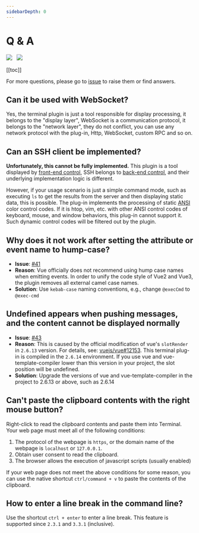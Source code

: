 ```yaml
---
sidebarDepth: 0
---
```


# Q & A
<img src="https://shields.io/github/package-json/v/tzfun/vue-web-terminal/vue2" style="margin-right: 8px;">
<img src="https://shields.io/github/package-json/v/tzfun/vue-web-terminal/vue3" style="margin-right: 8px;">

[[toc]]

For more questions, please go to [issue][Github issues] to raise them or find answers.

## Can it be used with WebSocket?

Yes, the terminal plugin is just a tool responsible for display processing, it belongs to the "display layer", 
WebSocket is a communication protocol, it belongs to the "network layer", they do not conflict, you can use any 
network protocol with the plug-in, Http, WebSocket, custom RPC and so on.

## Can an SSH client be implemented?

**Unfortunately, this cannot be fully implemented.** This plugin is a tool displayed 
by [front-end control](./about.md#front-end-control), SSH belongs to [back-end control](./about.md#back-end-control), 
and their underlying implementation logic is different.

However, if your usage scenario is just a simple command mode, such as executing `ls` to get the results from the 
server and then displaying static data, this is possible. The plug-in implements the processing of static 
[ANSI](./others.md#ansi) color control codes. If it is htop, vim, etc. with other ANSI control codes of keyboard, mouse, 
and window behaviors, this plug-in cannot support it. Such dynamic control codes will be filtered out by the plugin.

## Why does it not work after setting the attribute or event name to hump-case?

* **Issue**: [#41][issues#41]
* **Reason**: Vue officially does not recommend using hump case names when emitting events. In order to unify the code style of Vue2 and Vue3, the plugin removes all external camel case names.
* **Solution**: Use `kebab-case` naming conventions, e.g., change `@execCmd` to `@exec-cmd`

## Undefined appears when pushing messages, and the content cannot be displayed normally

* **Issue**: [#43][issues#43]
* **Reason**: This is caused by the official modification of vue's `slotRender` in `2.6.13` version. For details, see: [vuejs/vue#12153][vuejs/vue#12153]. This terminal plug-in is compiled in the `2.6.14` environment. If you use vue and vue-template-compiler lower than this version in your project, the slot position will be undefined.
* **Solution**: Upgrade the versions of vue and vue-template-compiler in the project to 2.6.13 or above, such as 2.6.14

## Can't paste the clipboard contents with the right mouse button?

Right-click to read the clipboard contents and paste them into Terminal. Your web page must meet all of the following conditions:
1. The protocol of the webpage is `https`, or the domain name of the webpage is `localhost` or `127.0.0.1`.
2. Obtain user consent to read the clipboard.
3. The browser allows the execution of javascript scripts (usually enabled)

If your web page does not meet the above conditions for some reason, you can use the native shortcut `ctrl/command + v` to paste the contents of the clipboard.

## How to enter a line break in the command line?

Use the shortcut `ctrl + enter` to enter a line break. This feature is supported since `2.3.1` and `3.3.1` (inclusive).

<CommentService></CommentService>

[issues#43]: https://github.com/tzfun/vue-web-terminal/issues/43
[issues#41]: https://github.com/tzfun/vue-web-terminal/issues/41
[vuejs/vue#12153]: https://github.com/vuejs/vue/issues/12153
[Github issues]: https://github.com/tzfun/vue-web-terminal/issues
